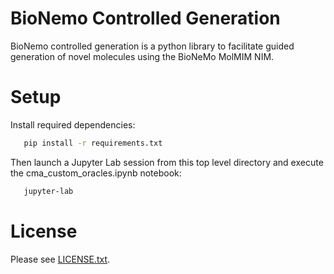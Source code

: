 # BioNemo Controlled Generation

BioNemo controlled generation is a python library to facilitate guided generation of novel molecules using the BioNeMo MolMIM NIM. 

# Setup
Install required dependencies:

```bash
   pip install -r requirements.txt
```

Then launch a Jupyter Lab session from this top level directory and execute the cma_custom_oracles.ipynb notebook:

```bash
   jupyter-lab
```

# License

Please see [LICENSE.txt](LICENSE.txt).

